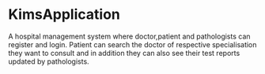# KimsApplication
A hospital management system where doctor,patient and pathologists can register and login. Patient can search the doctor of respective specialisation they want to consult and in addition they can also see their test reports updated by pathologists.
